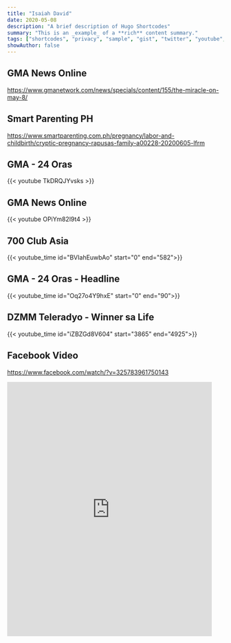 ```yaml
---
title: "Isaiah David"
date: 2020-05-08
description: "A brief description of Hugo Shortcodes"
summary: "This is an _example_ of a **rich** content summary."
tags: ["shortcodes", "privacy", "sample", "gist", "twitter", "youtube", "vimeo"]
showAuthor: false
---
```


## GMA News Online

https://www.gmanetwork.com/news/specials/content/155/the-miracle-on-may-8/

## Smart Parenting PH

https://www.smartparenting.com.ph/pregnancy/labor-and-childbirth/cryptic-pregnancy-rapusas-family-a00228-20200605-lfrm

## GMA - 24 Oras

{{< youtube TkDRQJYvsks >}}

## GMA News Online

{{< youtube OPiYm82l9t4 >}}

## 700 Club Asia

{{< youtube_time id="BVIahEuwbAo" start="0" end="582">}}

## GMA - 24 Oras - Headline

{{< youtube_time id="Oq27o4Y9hxE" start="0" end="90">}}

## DZMM Teleradyo - Winner sa Life

{{< youtube_time id="iZBZGd8V604" start="3865" end="4925">}}

## Facebook Video

https://www.facebook.com/watch/?v=325783961750143

<iframe src="https://www.facebook.com/plugins/video.php?height=476&href=https%3A%2F%2Fwww.facebook.com%2Fgmanews%2Fvideos%2F325783961750143%2F&show_text=true&width=476&t=0" width="476" height="591" style="border:none;overflow:hidden" scrolling="no" frameborder="0" allowfullscreen="true" allow="autoplay; clipboard-write; encrypted-media; picture-in-picture; web-share" allowFullScreen="true"></iframe>